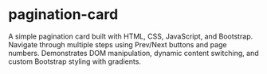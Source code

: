 # pagination-card
A simple pagination card built with HTML, CSS, JavaScript, and Bootstrap. Navigate through multiple steps using Prev/Next buttons and page numbers. Demonstrates DOM manipulation, dynamic content switching, and custom Bootstrap styling with gradients.
